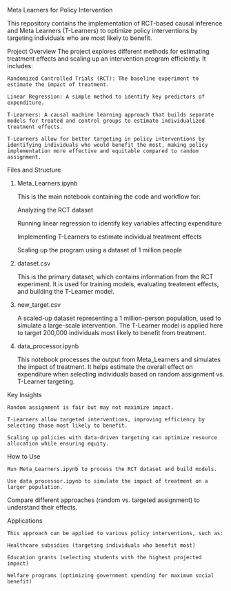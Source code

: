 Meta Learners for Policy Intervention

This repository contains the implementation of RCT-based causal inference and Meta Learners (T-Learners) to optimize policy interventions by targeting individuals who are most likely to benefit.

Project Overview
    The project explores different methods for estimating treatment effects and scaling up an intervention program efficiently. It includes:
    
    Randomized Controlled Trials (RCT): The baseline experiment to estimate the impact of treatment.
    
    Linear Regression: A simple method to identify key predictors of expenditure.
    
    T-Learners: A causal machine learning approach that builds separate models for treated and control groups to estimate individualized treatment effects.
    
    T-Learners allow for better targeting in policy interventions by identifying individuals who would benefit the most, making policy implementation more effective and equitable compared to random assignment.

Files and Structure
1. Meta_Learners.ipynb

   This is the main notebook containing the code and workflow for:

    Analyzing the RCT dataset
    
    Running linear regression to identify key variables affecting expenditure
    
    Implementing T-Learners to estimate individual treatment effects
    
    Scaling up the program using a dataset of 1 million people

3. dataset.csv

   This is the primary dataset, which contains information from the RCT experiment. It is used for training models, evaluating treatment effects, and building the T-Learner model.

4. new_target.csv

   A scaled-up dataset representing a 1 million-person population, used to simulate a large-scale intervention. The T-Learner model is applied here to target 200,000 individuals most likely to benefit from treatment.

5. data_processor.ipynb

   This notebook processes the output from Meta_Learners and simulates the impact of treatment. It helps estimate the overall effect on expenditure when selecting individuals based on random assignment vs. T-Learner targeting.

Key Insights
    
    Random assignment is fair but may not maximize impact.

    T-Learners allow targeted interventions, improving efficiency by selecting those most likely to benefit.

    Scaling up policies with data-driven targeting can optimize resource allocation while ensuring equity.

How to Use
    
    Run Meta_Learners.ipynb to process the RCT dataset and build models.

    Use data_processor.ipynb to simulate the impact of treatment on a larger population.

Compare different approaches (random vs. targeted assignment) to understand their effects.

Applications
    
    This approach can be applied to various policy interventions, such as:
    
    Healthcare subsidies (targeting individuals who benefit most)
    
    Education grants (selecting students with the highest projected impact)
    
    Welfare programs (optimizing government spending for maximum social benefit)
